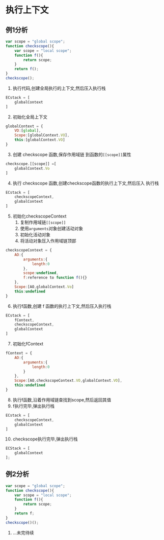 # 执行上下文

## 例1分析
```js
var scope = "global scope";
function checkscope(){
    var scope = "local scope";
    function f(){
        return scope;
    }
    return f();
}
checkscope();
```
1. 执行代码,创建全局执行的上下文,然后压入执行栈
```js
ECstack = [
    globalContext
]
```
2. 初始化全局上下文
```js
globalContext = {
    VO:[global],
    Scope:[globalContext.VO],
    this:[globalContext.VO]
}
```
3. 创建 checkscope 函数,保存作用域链 到函数的``[[scope]]``属性
```js
checkscope.[[scope]] =[
    globalContext.Vo
]
```
4. 执行 checkscope 函数,创建checkscope函数的执行上下文,然后压入 执行栈
```js
ECstack = [
    checkscopeContext,
    globalContext
]
```
5. 初始化checkscopeContext
   1. 复制作用域链``[[scope]]``
   2. 使用``arguments``对象创建活动对象
   3. 初始化活动对象
   4. 将活动对象压入作用域链顶部
```js
checkscopeContext = {
    AO:{
        arguments:{
            length:0
        },
        scope:undefined,
        f:reference to function f(){}
    },
    Scope:[AO,globalContext.Vo]
    this:undefined
}
```
6. 执行f函数,创建 f 函数的执行上下文,然后压入执行栈
```js
ECstack = [
    fContext,
    checkscopeContext,
    globalContext
]
```
7. 初始化fContext
```js
fContext = {
    AO:{
        arguments:{
            length:0
        }
    },
    Scope:[AO,checkscopeContext.VO,globalContext.VO],
    this:undefined
}
```
8. 执行f函数,沿着作用域链查找到scope,然后返回其值
9. f执行完毕,弹出执行栈
```js
ECstack = [
    checkscopeContext,
    globalContext
]
```
10. checkscope执行完毕,弹出执行栈
```js
ECStack = [
    globalContext
];
```

## 例2分析
```js
var scope = "global scope";
function checkscope(){
    var scope = "local scope";
    function f(){
        return scope;
    }
    return f;
}
checkscope()();
```
1. ...未完待续

<tongji/>